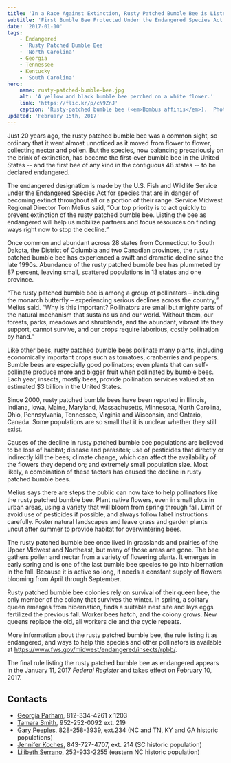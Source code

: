 ```yaml
---
title: 'In a Race Against Extinction, Rusty Patched Bumble Bee is Listed as Endangered'
subtitle: 'First Bumble Bee Protected Under the Endangered Species Act'
date: '2017-01-10'
tags:
    - Endangered
    - 'Rusty Patched Bumble Bee'
    - 'North Carolina'
    - Georgia
    - Tennessee
    - Kentucky
    - 'South Carolina'
hero:
    name: rusty-patched-bumble-bee.jpg
    alt: 'A yellow and black bumble bee perched on a white flower.'
    link: 'https://flic.kr/p/cN9ZnJ'
    caption: 'Rusty-patched bumble bee (<em>Bombus affinis</em>).  Photo by <a href=\"https://www.flickr.com/photos/8583446@N05/\" target=\"_blank\">Dan Mullen</a>, <a href=\"https://creativecommons.org/licenses/by-nc-nd/2.0/\" target=\"_blank\">CC BY-NC-ND 2.0</a>.'
updated: 'February 15th, 2017'
---
```


Just 20 years ago, the rusty patched bumble bee was a common sight, so ordinary that it went almost unnoticed as it moved from flower to flower, collecting nectar and pollen. But the species, now balancing precariously on the brink of extinction, has become the first-ever bumble bee in the United States -- and the first bee of any kind in the contiguous 48 states -- to be declared endangered.

The endangered designation is made by the U.S. Fish and Wildlife Service under the Endangered Species Act for species that are in danger of becoming extinct throughout all or a portion of their range. Service Midwest Regional Director Tom Melius said, “Our top priority is to act quickly to prevent extinction of the rusty patched bumble bee. Listing the bee as endangered will help us mobilize partners and focus resources on finding ways right now to stop the decline.”

Once common and abundant across 28 states from Connecticut to South Dakota, the District of Columbia and two Canadian provinces, the rusty patched bumble bee has experienced a swift and dramatic decline since the late 1990s. Abundance of the rusty patched bumble bee has plummeted by 87 percent, leaving small, scattered populations in 13 states and one province.

“The rusty patched bumble bee is among a group of pollinators – including the monarch butterfly – experiencing serious declines across the country,” Melius said. “Why is this important? Pollinators are small but mighty parts of the natural mechanism that sustains us and our world. Without them, our forests, parks, meadows and shrublands, and the abundant, vibrant life they support, cannot survive, and our crops require laborious, costly pollination by hand.”

Like other bees, rusty patched bumble bees pollinate many plants, including economically important crops such as tomatoes, cranberries and peppers. Bumble bees are especially good pollinators; even plants that can self-pollinate produce more and bigger fruit when pollinated by bumble bees. Each year, insects, mostly bees, provide pollination services valued at an estimated $3 billion in the United States.

Since 2000, rusty patched bumble bees have been reported in Illinois, Indiana, Iowa, Maine, Maryland, Massachusetts, Minnesota, North Carolina, Ohio, Pennsylvania, Tennessee, Virginia and Wisconsin, and Ontario, Canada. Some populations are so small that it is unclear whether they still exist.

Causes of the decline in rusty patched bumble bee populations are believed to be loss of habitat; disease and parasites; use of pesticides that directly or indirectly kill the bees; climate change, which can affect the availability of the flowers they depend on; and extremely small population size. Most likely, a combination of these factors has caused the decline in rusty patched bumble bees.

Melius says there are steps the public can now take to help pollinators like the rusty patched bumble bee. Plant native flowers, even in small plots in urban areas, using a variety that will bloom from spring through fall. Limit or avoid use of pesticides if possible, and always follow label instructions carefully. Foster natural landscapes and leave grass and garden plants uncut after summer to provide habitat for overwintering bees.

The rusty patched bumble bee once lived in grasslands and prairies of the Upper Midwest and Northeast, but many of those areas are gone. The bee gathers pollen and nectar from a variety of flowering plants. It emerges in early spring and is one of the last bumble bee species to go into hibernation in the fall. Because it is active so long, it needs a constant supply of flowers blooming from April through September.

Rusty patched bumble bee colonies rely on survival of their queen bee, the only member of the colony that survives the winter. In spring, a solitary queen emerges from hibernation, finds a suitable nest site and lays eggs fertilized the previous fall. Worker bees hatch, and the colony grows. New queens replace the old, all workers die and the cycle repeats.

More information about the rusty patched bumble bee, the rule listing it as endangered, and ways to help this species and other pollinators is available at https://www.fws.gov/midwest/endangered/insects/rpbb/.

The final rule listing the rusty patched bumble bee as endangered appears in the January 11, 2017 *Federal Register* and takes effect on February 10, 2017.

## Contacts

  - [Georgia Parham](mailto:Georgia_Parham@fws.gov),  812-334-4261 x 1203
  - [Tamara Smith](mailto:Tamara_Smith@fws.gov), 952-252-0092 ext. 219
  - [Gary Peeples](mailto:Gary_Peeples@fws.gov), 828-258-3939, ext.234 (NC and TN, KY and GA historic populations)
  - [Jennifer Koches](mailto:Jennifer_Koches@fws.gov), 843-727-4707, ext. 214 (SC historic population)
  - [Lilibeth Serrano](mailto:Lilibeth_Serrano@fws.gov), 252-933-2255 (eastern NC historic population)
